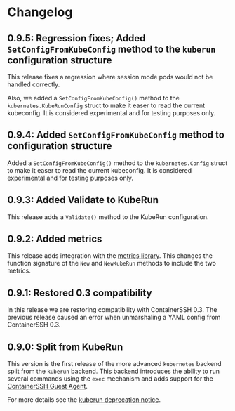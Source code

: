 # Changelog

## 0.9.5: Regression fixes; Added `SetConfigFromKubeConfig` method to the `kuberun` configuration structure

This release fixes a regression where session mode pods would not be handled correctly.

Also, we added a `SetConfigFromKubeConfig()` method to the `kubernetes.KubeRunConfig` struct to make it easer to read the current kubeconfig. It is considered experimental and for testing purposes only.

## 0.9.4: Added `SetConfigFromKubeConfig` method to configuration structure

Added a `SetConfigFromKubeConfig()` method to the `kubernetes.Config` struct to make it easer to read the current kubeconfig. It is considered experimental and for testing purposes only.

## 0.9.3: Added Validate to KubeRun

This release adds a `Validate()` method to the KubeRun configuration.

## 0.9.2: Added metrics

This release adds integration with the [metrics library](https://github.com/containerssh/metrics). This changes the function signature of the `New` and `NewKubeRun` methods to include the two metrics.

## 0.9.1: Restored 0.3 compatibility

In this release we are restoring compatibility with ContainerSSH 0.3. The previous release caused an error when unmarshaling a YAML config from ContainerSSH 0.3.

## 0.9.0: Split from KubeRun

This version is the first release of the more advanced `kubernetes` backend split from the `kuberun` backend. This backend introduces the ability to run several commands using the `exec` mechanism and adds support for the [ContainerSSH Guest Agent](https://github.com/containerssh/agent).

For more details see the [kuberun deprecation notice](https://containerssh.io/deprecations/kuberun).
